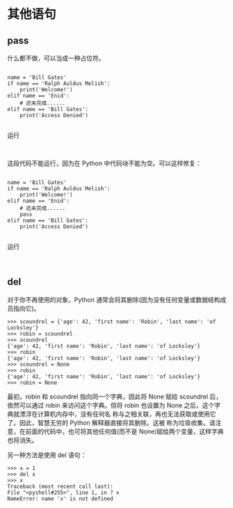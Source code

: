 # 其他语句

## pass

什么都不做，可以当成一种占位符。

<div x-data>
    <pre><code class="language-python3" x-ref="code">
name = 'Bill Gates'
if name == 'Ralph Auldus Melish':
    print('Welcome!')
elif name == 'Enid':
    # 还未完成......
elif name == 'Bill Gates':
    print('Access Denied')
    </code></pre>
    <div class="flex justify-end">
        <div class="btn" x-show="window.runner != undefined" x-on:click="$store.r1=window.runner($refs.code.innerText,'python')">运行</div>
    </div>
</div>

<div x-data x-show="$store.r1 != ''">
<pre>
    <code x-html="$store.r1" class="mt-2"></code>
</pre>
</div>

这段代码不能运行，因为在 Python 中代码块不能为空。可以这样修复：

<div x-data>
    <pre><code class="language-python3" x-ref="code">
name = 'Bill Gates'
if name == 'Ralph Auldus Melish':
    print('Welcome!')
elif name == 'Enid':
    # 还未完成......
    pass
elif name == 'Bill Gates':
    print('Access Denied')
    </code></pre>
    <div class="flex justify-end">
        <div class="btn" x-show="window.runner != undefined" x-on:click="$store.r2=window.runner($refs.code.innerText,'python')">运行</div>
    </div>
</div>

<div x-data x-show="$store.r2 != ''">
<pre>
    <code x-html="$store.r2" class="mt-2"></code>
</pre>
</div>

## del

对于你不再使用的对象，Python 通常会将其删除(因为没有任何变量或数据结构成员指向它)。

```python3
>>> scoundrel = {'age': 42, 'first name': 'Robin', 'last name': 'of Locksley'}
>>> robin = scoundrel
>>> scoundrel
{'age': 42, 'first name': 'Robin', 'last name': 'of Locksley'}
>>> robin
{'age': 42, 'first name': 'Robin', 'last name': 'of Locksley'}
>>> scoundrel = None
>>> robin
{'age': 42, 'first name': 'Robin', 'last name': 'of Locksley'}
>>> robin = None
```

最初，robin 和 scoundrel 指向同一个字典，因此将 None 赋给 scoundrel 后，依然可以通过 robin 来访问这个字典。但将 robin 也设置为 None 之后，这个字典就漂浮在计算机内存中，没有任何名 称与之相关联，再也无法获取或使用它了。因此，智慧无穷的 Python 解释器直接将其删除。这被 称为垃圾收集。请注意，在前面的代码中，也可将其他任何值(而不是 None)赋给两个变量，这样字典也将消失。

另一种方法是使用 del 语句：

```python3
>>> x = 1
>>> del x
>>> x
Traceback (most recent call last):
File "<pyshell#255>", line 1, in ? x
NameError: name 'x' is not defined
```

<script>
window.document.addEventListener('alpine:init', () => {
    Alpine.store('r1', '')
    Alpine.store('r2', '')
    Alpine.store('r3', '')
})

window.Alpine.start()
</script>
